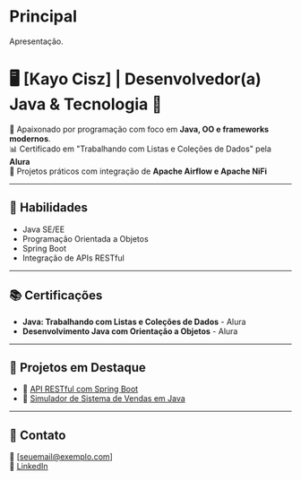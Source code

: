 # Principal
Apresentação.

# 🖥️ [Kayo Cisz] | Desenvolvedor(a) Java & Tecnologia 🚀  

🎯 Apaixonado por programação com foco em **Java, OO e frameworks modernos**.  
📊 Certificado em "Trabalhando com Listas e Coleções de Dados" pela **Alura**  
💼 Projetos práticos com integração de **Apache Airflow e Apache NiFi**  

---

## 🌱 Habilidades  
- Java SE/EE  
- Programação Orientada a Objetos  
- Spring Boot  
- Integração de APIs RESTful  

---

## 📚 Certificações  
- **Java: Trabalhando com Listas e Coleções de Dados** - Alura  
- **Desenvolvimento Java com Orientação a Objetos**  - Alura

---

## 💼 Projetos em Destaque  
- 🔗 [API RESTful com Spring Boot](#)  
- 🔗 [Simulador de Sistema de Vendas em Java](#)  

---

## 🚀 Contato  
📧 [seuemail@exemplo.com]  
💼 [LinkedIn](#)
